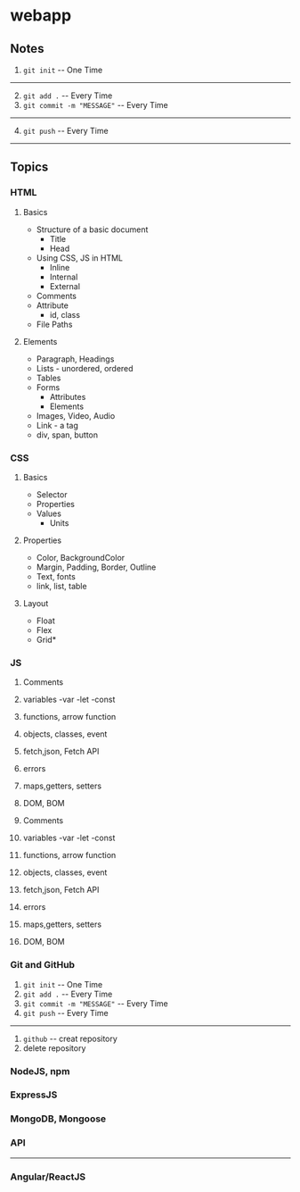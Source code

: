 # webapp

## Notes

1. `git init` -- One Time

---

2. `git add .` -- Every Time
3. `git commit -m "MESSAGE"` -- Every Time

---

4. `git push` -- Every Time

---

## Topics

### HTML

1. Basics

   - Structure of a basic document
     - Title
     - Head
   - Using CSS, JS in HTML
     - Inline
     - Internal
     - External
   - Comments
   - Attribute
     - id, class
   - File Paths

2. Elements
   - Paragraph, Headings
   - Lists - unordered, ordered
   - Tables
   - Forms
     - Attributes
     - Elements
   - Images, Video, Audio
   - Link - a tag
   - div, span, button

### CSS

1. Basics
   - Selector
   - Properties
   - Values
     - Units
2. Properties

   - Color, BackgroundColor
   - Margin, Padding, Border, Outline
   - Text, fonts
   - link, list, table

3. Layout
   - Float
   - Flex
   - Grid\*

### JS
1. Comments
2. variables
   -var
   -let
   -const
3. functions, arrow function
4. objects, classes, event
5. fetch,json, Fetch API
6. errors
7. maps,getters, setters
8. DOM, BOM

1. Comments

2. variables
   -var
   -let
   -const

3. functions, arrow function

4. objects, classes, event

5. fetch,json, Fetch API

6. errors

7. maps,getters, setters

8. DOM, BOM

### Git and GitHub

1. `git init` -- One Time
2. `git add .` -- Every Time
3. `git commit -m "MESSAGE"` -- Every Time
4. `git push` -- Every Time

---

1. `github` -- creat repository
2. delete repository

### NodeJS, npm

### ExpressJS

### MongoDB, Mongoose

### API

---

### Angular/ReactJS
